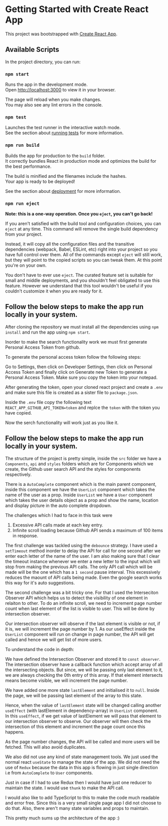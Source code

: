 # Getting Started with Create React App

This project was bootstrapped with [Create React App](https://github.com/facebook/create-react-app).

## Available Scripts

In the project directory, you can run:

### `npm start`

Runs the app in the development mode.\
Open [http://localhost:3000](http://localhost:3000) to view it in your browser.

The page will reload when you make changes.\
You may also see any lint errors in the console.

### `npm test`

Launches the test runner in the interactive watch mode.\
See the section about [running tests](https://facebook.github.io/create-react-app/docs/running-tests) for more information.

### `npm run build`

Builds the app for production to the `build` folder.\
It correctly bundles React in production mode and optimizes the build for the best performance.

The build is minified and the filenames include the hashes.\
Your app is ready to be deployed!

See the section about [deployment](https://facebook.github.io/create-react-app/docs/deployment) for more information.

### `npm run eject`

**Note: this is a one-way operation. Once you `eject`, you can't go back!**

If you aren't satisfied with the build tool and configuration choices, you can `eject` at any time. This command will remove the single build dependency from your project.

Instead, it will copy all the configuration files and the transitive dependencies (webpack, Babel, ESLint, etc) right into your project so you have full control over them. All of the commands except `eject` will still work, but they will point to the copied scripts so you can tweak them. At this point you're on your own.

You don't have to ever use `eject`. The curated feature set is suitable for small and middle deployments, and you shouldn't feel obligated to use this feature. However we understand that this tool wouldn't be useful if you couldn't customize it when you are ready for it.

## Follow the below steps to make the app run locally in your system.

After cloning the repository we must install all the dependencies using `npm install` and run the app using `npm start`.

Inorder to make the search functionality work we must first generate Personal Access Token from github.

To generate the personal access token follow the following steps: 

Go to Settings, then click on Developer Settings, then click on Personal Access Token and finally click on Generate new Token to generate a Personal Access Token. Make sure you copy the token into your notepad.

After generating the token, open your cloned react project and create a `.env` and make sure this file is created as a sister file to `package.json`.

Inside the `.env` file copy the following text `REACT_APP_GITHUB_API_TOKEN=token` and replce the `token` with the token you have copied.

Now the serch functionality will work just as you like it.

## Follow the below steps to make the app run locally in your system.

The structure of the project is pretty simple, inside the `src` folder we have a `Components`, `api` and `styles` folders which are for Components which we create, the Github user search API and the styles for components respectively.

There is a `AutoComplete` component which is the main parent component, inside this component we have the `UserList` component which takes the name of the user as a prop. Inside `UserList` we have a `User` component which takes the user details object as a prop and show the name, location and display picture in the auto complete dropdown.

The challenges which I had to face in this task were

1.  Excessive API calls made at each key entry.
2.  Infinite scroll loading because Github API sends a maximum of 100 items in response.

The first challenge was tackled using the `debounce` strategy. I have used a `setTimeout` method inorder to delay the API for call for one second after we enter each letter of the name of the user. I am also making sure that I clear the timeout instance whenever we enter a new letter to the input which will stop from making the previous API calls. The only API call which will be made will be the one which has a `1 second` pause interval. This excessively reduces the maount of API calls being made. Even the google search works this way for it's auto suggestions.

The second challenge was a bit tricky one. For that I used the Interseciton Observer API which helps us to detect the visibility of one element in relaiton to other. To do an infinite scroll, we need to increment page number count when last element of the list is visible to user. This will be done by intersection observer.

Our intersection observer will observe if the last element is visible or not, if it is, we will increment the page number by 1. As our useEffect inside the `UserList` component will run on change in page number, the API will get called and hence we will get list of more users.

To understand the code in depth:

We have defined the Intersection Observer and stored it to `const observer`. The intersection observer have a callback function which accept array of all the intersecting objects. But since, we will be passing only last element to it, we are always checking the 0th entry of this array. If that element intersects means become visible, we will increment the page number.

We have added one more state `lastElement` and initialised it to `null`. Inside the page, we will be passing last element of the array to this state.

Hence, when the value of `lastElement` state will be changed calling another `useEffect` (with lastElement in dependency-array) in `UserList` component. In this `useEffect`, if we get value of lastElement we will pass that element to our intersection observer to observe. Our observer will then check the intersection of this element and increment the page count once this happens.

As the page number changes, the API will be called and more users will be fetched. This will also avoid duplicates.

We also did not use any kind of state management tools. We just used the normal react `useState` to manage the state of the app. We did not need the use of `Redux` because the data in this app is flowing in just single direction i.e from `AutoComplete` to `User` components. 

Just in case if I had to use Redux then I would have just one reducer to maintain the state. I would use `thunk` to make the API call. 

I would also like to add TypeScript to this to make the code much readable and error free. Since this is a very small single page app I did not choose to do that. Also, there aren't many state variables and props to maintain.

This pretty much sums up the architecture of the app :)
